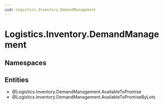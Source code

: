 ```yaml
---
uid: Logistics.Inventory.DemandManagement
---
```

# Logistics.Inventory.DemandManagement

## Namespaces

## Entities
- @Logistics.Inventory.DemandManagement.AvailableToPromise  
- @Logistics.Inventory.DemandManagement.AvailableToPromiseByLots  

